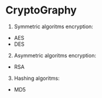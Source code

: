 # CryptoGraphy
1. Symmetric algoritms encryption:
 * AES
 * DES
2. Asymmetric algoritms encryption:
 * RSA
3. Hashing algoritms:
 * MD5

